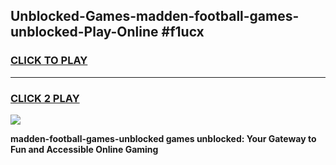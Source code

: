 
## Unblocked-Games-madden-football-games-unblocked-Play-Online #f1ucx
<h3>
<a href="https://news.freeplayer.one?title=madden-football-games-unblocked&ref=3">CLICK TO PLAY</a></h3>
<hr>

<h3>
<a href="https://news.freeplayer.one?title=madden-football-games-unblocked&ref=3">CLICK 2 PLAY</a>
  
</h3>

<a href="https://news.freeplayer.one?title=madden-football-games-unblocked&ref=3"><img src="https://clearcache.store/games.png"></a>


**madden-football-games-unblocked games unblocked: Your Gateway to Fun and Accessible Online Gaming**
